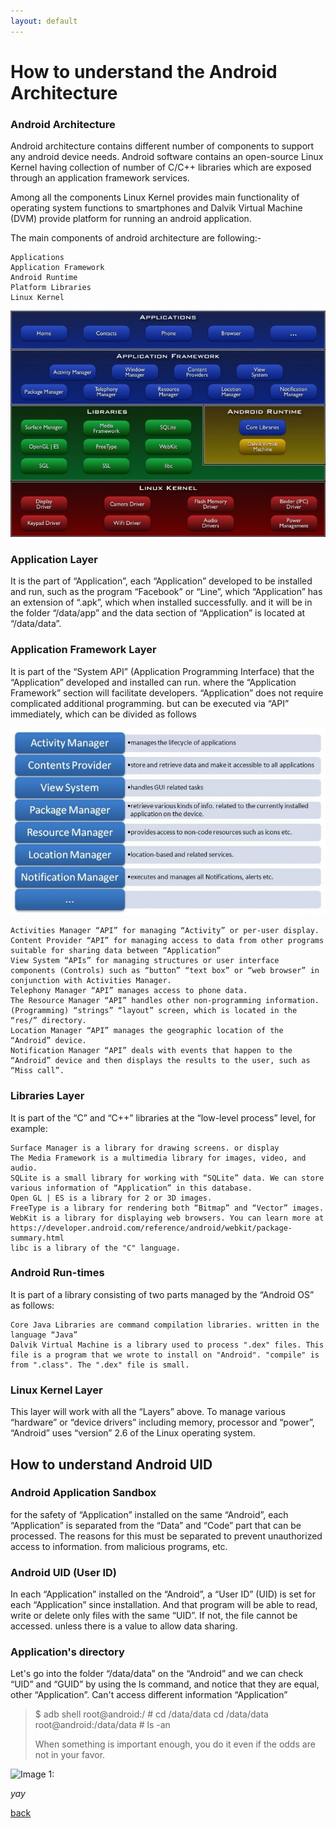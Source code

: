 ```yaml
---
layout: default
---
```


# How to understand the Android Architecture


### Android Architecture

Android architecture contains different number of components to support any android device needs. Android software contains an open-source Linux Kernel having collection of number of C/C++ libraries which are exposed through an application framework services.

Among all the components Linux Kernel provides main functionality of operating system functions to smartphones and Dalvik Virtual Machine (DVM) provide platform for running an android application.

The main components of android architecture are following:-

    Applications
    Application Framework
    Android Runtime
    Platform Libraries
    Linux Kernel

![Image 1:](https://raw.githubusercontent.com/hackersden09/My_Blog/main/Android-system-architecture.jpg)

### Application Layer

It is the part of “Application”, each “Application” developed to be installed and run, such as the program “Facebook” or “Line”, which “Application” has an extension of “.apk”, which when installed successfully. and it will be in the folder “/data/app” and the data section of “Application” is located at “/data/data”.

### Application Framework Layer

It is part of the “System API” (Application Programming Interface) that the “Application” developed and installed can run. where the “Application Framework” section will facilitate developers. “Application” does not require complicated additional programming. but can be executed via “API” immediately, which can be divided as follows

![Image 2:](https://raw.githubusercontent.com/hackersden09/My_Blog/main/Android-system-architecture2.jpg)


    Activities Manager “API” for managing “Activity” or per-user display.
    Content Provider “API” for managing access to data from other programs suitable for sharing data between “Application”
    View System “APIs” for managing structures or user interface components (Controls) such as “button” “text box” or “web browser” in conjunction with Activities Manager.
    Telephony Manager “API” manages access to phone data.
    The Resource Manager “API” handles other non-programming information. (Programming) “strings” “layout” screen, which is located in the “res/” directory.
    Location Manager “API” manages the geographic location of the “Android” device.
    Notification Manager “API” deals with events that happen to the “Android” device and then displays the results to the user, such as “Miss call”.

### Libraries Layer
It is part of the “C” and “C++” libraries at the “low-level process” level, for example: 

    Surface Manager is a library for drawing screens. or display
    The Media Framework is a multimedia library for images, video, and audio.
    SQLite is a small library for working with “SQLite” data. We can store various information of “Application” in this database.
    Open GL | ES is a library for 2 or 3D images.
    FreeType is a library for rendering both “Bitmap” and “Vector” images.
    WebKit is a library for displaying web browsers. You can learn more at https://developer.android.com/reference/android/webkit/package-summary.html
    libc is a library of the "C" language.

### Android Run-times

It is part of a library consisting of two parts managed by the “Android OS” as follows:

    Core Java Libraries are command compilation libraries. written in the language “Java”
    Dalvik Virtual Machine is a library used to process ".dex" files. This file is a program that we wrote to install on "Android". "compile" is from ".class". The ".dex" file is small.


### Linux Kernel Layer

This layer will work with all the “Layers” above. To manage various “hardware” or “device drivers” including memory, processor and “power”, “Android” uses “version” 2.6 of the Linux operating system.

## How to understand Android UID


### Android Application Sandbox

for the safety of “Application” installed on the same “Android”, each “Application” is separated from the “Data” and “Code” part that can be processed. The reasons for this must be separated to prevent unauthorized access to information. from malicious programs, etc.

### Android UID (User ID)

In each “Application” installed on the “Android”, a “User ID” (UID) is set for each “Application” since installation. And that program will be able to read, write or delete only files with the same “UID”. If not, the file cannot be accessed. unless there is a value to allow data sharing.

### Application's directory

Let's go into the folder “/data/data” on the “Android” and we can check “UID” and “GUID” by using the ls command, and notice that they are equal, other “Application”. Can't access different information “Application”

> $ adb shell
root@android:/ # cd /data/data
cd /data/data
root@android:/data/data # ls -an
>
> When something is important enough, you do it even if the odds are not in your favor.

![Image 1:]()

_yay_

[back](./)
